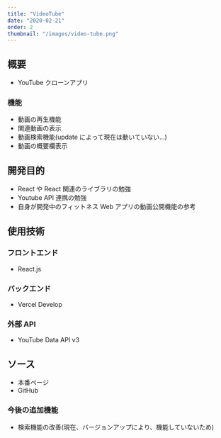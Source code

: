 ```yaml
---
title: "VideoTube"
date: "2020-02-21"
order: 2
thumbnail: "/images/video-tube.png"
---
```


## 概要

- YouTube クローンアプリ

### 機能

- 動画の再生機能
- 関連動画の表示
- 動画検索機能(update によって現在は動いていない…)
- 動画の概要欄表示

## 開発目的

- React や React 関連のライブラリの勉強
- Youtube API 連携の勉強
- 自身が開発中のフィットネス Web アプリの動画公開機能の参考

## 使用技術

### フロントエンド

- React.js

### バックエンド

- Vercel Develop

### 外部 API

- YouTube Data API v3

## ソース

- 本番ページ
- GitHub

### 今後の追加機能

- 検索機能の改善(現在、バージョンアップにより、機能していないため)
